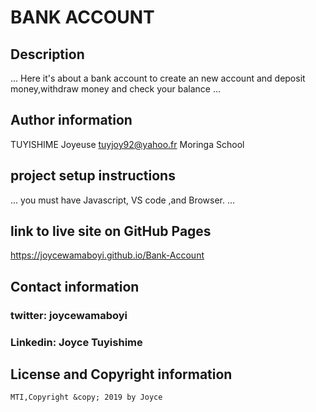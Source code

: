# BANK ACCOUNT
## Description
...
Here it's about a bank account to create an new account and deposit money,withdraw money and check your balance
...
## Author information
TUYISHIME Joyeuse
tuyjoy92@yahoo.fr
Moringa School

## project setup instructions
...
you must have Javascript, VS code ,and Browser.
...
## link to live site on GitHub Pages
https://joycewamaboyi.github.io/Bank-Account
## Contact information
### twitter: joycewamaboyi
### Linkedin: Joyce Tuyishime
## License and Copyright information
    MTI,Copyright &copy; 2019 by Joyce
